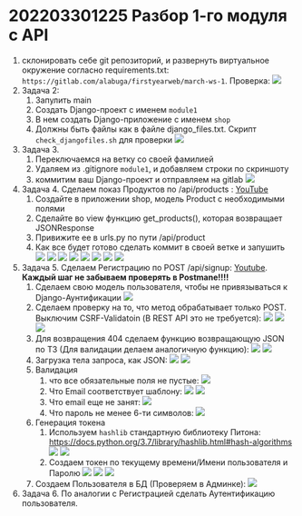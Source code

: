 # 202203301225 Разбор 1-го модуля с API

1. склонировать себе git репозиторий, и развернуть виртуальное окружение согласно requirements.txt: `https://gitlab.com/alabuga/firstyearweb/march-ws-1`. Проверка:
![](2022-03-30-12-27-14.png)
2. Задача 2:
    1. Запулить main
    2. Создать Django-проект с именем `module1`
    3. В нем создать Django-приложение с именем `shop`
    4. Должны быть файлы как в файле django_files.txt. Скрипт `check_djangofiles.sh` для проверки
![](2022-03-30-12-28-18.png)
3. Задача 3.
    1. Переключаемся на ветку со своей фамилией
    2. Удаляем из .gitignore `module1`, и добавляем строки по скриншоту
    3. коммитим ваш Django-проект и отправляем на gitlab
![](2022-03-30-12-29-40.png)
4. Задача 4. Сделаем показ Продуктов по /api/products : [YouTube](https://youtu.be/IHB5LW4VWG8)
    1. Создайте в приложении shop, модель Product с необходимыми полями
    2. Сделайте во view функцию get_products(), которая возвращает JSONResponse
    3. Привижите ее в urls.py по пути /api/product
    4. Как все будет готово сделать коммит в своей ветке и запушить
![](2022-03-30-12-44-28.png)
![](2022-03-30-12-45-10.png)
![](2022-03-30-12-46-12.png)
![](2022-03-30-12-44-42.png)
![](2022-03-30-12-47-00.png)
![](2022-03-30-12-47-13.png)
![](2022-03-30-12-47-22.png)
![](2022-03-30-12-50-41.png)
5. Задача 5. Сделаем Регистрацию по POST /api/signup: [Youtube](https://youtu.be/S2rPt07WLyE). **Каждый шаг не забываем проверять в Postmane!!!!**
    1. Сделаем свою модель пользователя, чтобы не привязываться к Django-Аунтификации
    ![](2022-03-30-15-11-48.png)
    2. Сделаем проверку на то, что метод обрабатывает только POST. Выключим CSRF-Validatoin (В REST API это не требуется):
    ![](2022-03-30-15-13-00.png)
    ![](2022-03-30-15-13-22.png)
    ![](2022-03-30-15-13-12.png)
    3. Для возвращения 404 сделаем функцию возвращающую JSON по ТЗ (Для валидации делаем аналогичную функцию):
    ![](2022-03-30-15-14-07.png)
    ![](2022-03-30-15-17-59.png)
    4. Загрузка тела запроса, как JSON:
    ![](2022-03-30-15-15-43.png)
    ![](2022-03-30-15-15-56.png)
    5. Валидация
        1. что все обязательные поля не пустые:
        ![](2022-03-30-15-16-34.png)
        2. Что Email соответствует шаблону:
        ![](2022-03-30-15-17-24.png)
        ![](2022-03-30-15-16-58.png)
        3. Что email еще не занят:
        ![](2022-03-30-15-17-46.png)
        4. Что пароль не менее 6-ти символов:
        ![](2022-03-30-15-18-32.png)
    6. Генерация токена
        1. Используем `hashlib` стандартную библиотеку Питона: https://docs.python.org/3.7/library/hashlib.html#hash-algorithms
        ![](2022-03-30-15-19-22.png)
        ![](2022-03-30-15-19-33.png)
        2. Создаем токен по текущему времени/Имени пользователя и Паролю
        ![](2022-03-30-15-20-48.png)
        ![](2022-03-30-15-21-07.png)
        ![](2022-03-30-15-21-16.png)
    7. Создаем Пользователя в БД (Проверяем в Админке):
        ![](2022-03-30-15-23-05.png)
6. Задача 6. По аналогии с Регистрацией сделать Аутентификацию пользователя.

